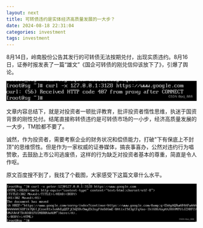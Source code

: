 ```yaml
---
layout: next
title: 可转债违约是实体经济高质量发展的一大步？
date: 2024-08-18 22:31:04
categories: investment
tags: investment
---
```


8月14日，岭南股份公告其发行的可转债无法按期兑付，出现实质违约。8月16日，证券时报发表了一篇“雄文”《国企可转债的刚兑信仰该放下了》，引爆了舆论。

<!-- more -->

![](image1.png)

文章内容总结下，就是对投资者一顿批评教育，批评投资者惰性思维，执迷于国资背景的刚性兑付。结尾直接称转债违约是可转债市场的一小步，经济高质量发展的一大步，TM脸都不要了。

诚然，作为投资者，需要考察企业的财务状况和偿债能力，打破"下有保底上不封顶"的思维惯性。但是作为一家权威的证券媒体，搞丧事喜办，公然对违约行为唱赞歌，去鼓励上市公司逃废债，这样的行为缺乏对投资者基本的尊重，简直是令人作呕。

原文百度搜不到了，我找了个截图，大家感受下这篇文章什么水平。

![](image2.png)

